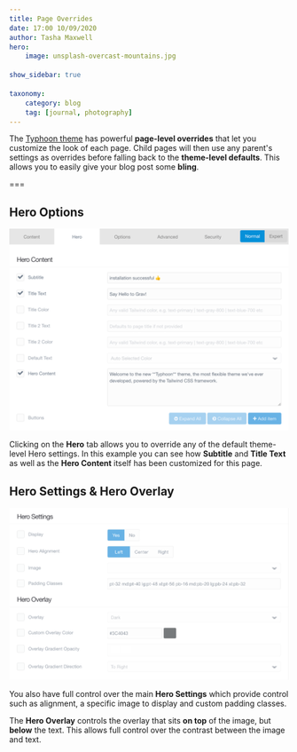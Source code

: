 ```yaml
---
title: Page Overrides
date: 17:00 10/09/2020
author: Tasha Maxwell
hero:
    image: unsplash-overcast-mountains.jpg

show_sidebar: true

taxonomy:
    category: blog
    tag: [journal, photography]
---
```



The [Typhoon theme](https://getgrav.org/premium/typhoon) has powerful **page-level overrides** that let you customize the look of each page.  Child pages will then use any parent's settings as overrides before falling back to the **theme-level defaults**. This allows you to easily give your blog post some **bling**.

===

## Hero Options

![Hero Options](hero-content.png?classes=shadow-2xl,w-5/6,mx-auto)

Clicking on the **Hero** tab allows you to override any of the default theme-level Hero settings.  In this example you can see how **Subtitle** and **Title Text** as well as the **Hero Content** itself has been customized for this page.

## Hero Settings & Hero Overlay

![Hero Settings & Overlay](hero-settings.png?classes=shadow-2xl,w-5/6,mx-auto)

You also have full control over the main **Hero Settings** which provide control such as alignment, a specific image to display and custom padding classes.

The **Hero Overlay** controls the overlay that sits **on top** of the image, but **below** the text.  This allows full control over the contrast between the image and text.